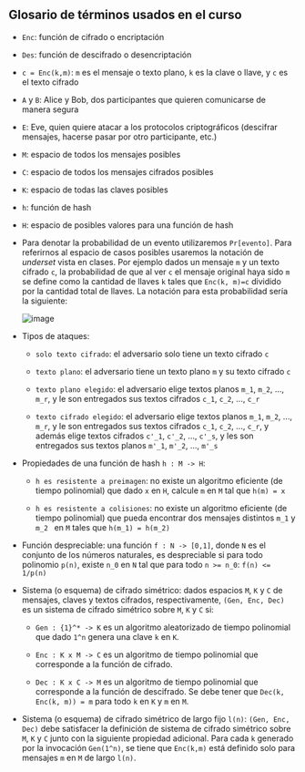 ## Glosario de términos usados en el curso

- `Enc`: función de cifrado o encriptación

- `Des`: función de descifrado o desencriptación

- `c = Enc(k,m)`: `m` es el mensaje o texto plano, `k` es la clave o llave, y `c` es el texto cifrado

- `A` y `B`: Alice y Bob, dos participantes que quieren comunicarse de manera segura

- `E`: Eve, quien quiere atacar a los protocolos criptográficos (descifrar mensajes, hacerse pasar por otro participante, etc.)

- `M`: espacio de todos los mensajes posibles

- `C`: espacio de todos los mensajes cifrados posibles

- `K`: espacio de todas las claves posibles

- `h`: función de hash

- `H`: espacio de posibles valores para una función de hash

- Para denotar la probabilidad de un evento utilizaremos `Pr[evento]`. Para referirnos al espacio de casos posibles usaremos la notación de *underset* vista en clases. Por ejemplo dados un mensaje `m` y un texto cifrado `c`, la probabilidad de que al ver `c` el mensaje original haya sido `m` se define como la cantidad de llaves `k` tales que `Enc(k, m)=c` dividido por la cantidad total de llaves. La notación para esta probabilidad sería la siguiente:

   ![image](https://user-images.githubusercontent.com/5092030/113487109-77badf80-948c-11eb-9ad0-3596f8b42f68.png)

- Tipos de ataques:

   - `solo texto cifrado`: el adversario solo tiene un texto cifrado `c`

   - `texto plano`: el adversario tiene un texto plano `m` y su texto cifrado `c`
   
   - `texto plano elegido`: el adversario elige textos planos `m_1`, `m_2`, ..., `m_r`, y le son entregados sus textos cifrados `c_1`, `c_2`, ..., `c_r` 

   - `texto cifrado elegido`: el adversario elige textos planos `m_1`, `m_2`, ..., `m_r`, y le son entregados sus textos cifrados `c_1`, `c_2`, ..., `c_r`, y además elige textos cifrados `c'_1`, `c'_2`, ..., `c'_s`, y les son entregados sus textos planos `m'_1`, `m'_2`, ..., `m'_s`

- Propiedades de una función de hash `h : M -> H`:

   - `h es resistente a preimagen`: no existe un algoritmo eficiente (de tiempo polinomial) que dado `x` en `H`, calcule `m` en `M` tal que `h(m) = x`
   
   - `h es resistente a colisiones`: no existe un algoritmo eficiente (de tiempo polinomial) que pueda encontrar dos mensajes distintos `m_1` y `m_2 ` en `M` tales que `h(m_1) = h(m_2)`

- Función despreciable: una función `f : N -> [0,1]`, donde `N` es el conjunto de los números naturales, es despreciable si para todo polinomio `p(n)`, existe `n_0` en `N` tal que para todo `n >= n_0`: `f(n) <= 1/p(n)`

- Sistema (o esquema) de cifrado simétrico: dados espacios `M`, `K` y `C` de mensajes, claves y textos cifrados, respectivamente, `(Gen, Enc, Dec)` es un sistema de cifrado simétrico sobre `M`, `K` y `C` si: 

  - `Gen : {1}^* -> K` es un algoritmo aleatorizado de tiempo polinomial que dado `1^n` genera una clave `k` en `K`.

  - `Enc : K x M -> C` es un algoritmo de tiempo polinomial que corresponde a la función de cifrado.

  - `Dec : K x C -> M` es un algoritmo de tiempo polinomial que corresponde a la función de descifrado. Se debe tener que `Dec(k, Enc(k, m)) = m` para todo `k` en `K` y `m` en `M`.
  
- Sistema (o esquema) de cifrado simétrico de largo fijo `l(n)`: `(Gen, Enc, Dec)` debe satisfacer la definición de sistema de cifrado simétrico sobre `M`, `K` y `C` junto con la siguiente propiedad adicional. Para cada `k` generado por la invocación `Gen(1^n)`, se tiene que `Enc(k,m)` está definido solo para mensajes `m` en `M` de largo `l(n)`.




